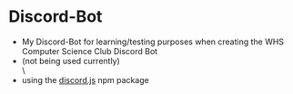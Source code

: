 # Discord-Bot
- My Discord-Bot for learning/testing purposes when creating the WHS Computer Science Club Discord Bot
- (not being used currently)  
\
- using the [discord.js](https://discord.js.org/?source=post_page---------------------------#/) npm package